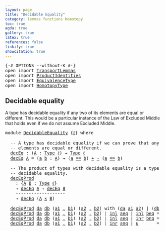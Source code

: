 ```yaml
---
layout: page
title: "Decidable Equality"
category: lemmas functions homotopy
toc: true
agda: true
gallery: true
latex: true
references: false
linkify: true
showcitation: true
---
```


<div class="hide" >
<pre class="Agda">
<a id="228" class="Symbol">{-#</a> <a id="232" class="Keyword">OPTIONS</a> <a id="240" class="Pragma">--without-K</a> <a id="252" class="Symbol">#-}</a>
<a id="256" class="Keyword">open</a> <a id="261" class="Keyword">import</a> <a id="268" href="TransportLemmas.html" class="Module">TransportLemmas</a>
<a id="284" class="Keyword">open</a> <a id="289" class="Keyword">import</a> <a id="296" href="ProductIdentities.html" class="Module">ProductIdentities</a>
<a id="314" class="Keyword">open</a> <a id="319" class="Keyword">import</a> <a id="326" href="EquivalenceType.html" class="Module">EquivalenceType</a>
<a id="342" class="Keyword">open</a> <a id="347" class="Keyword">import</a> <a id="354" href="HomotopyType.html" class="Module">HomotopyType</a>
</pre>
</div>


## Decidable equality

A type has decidable equality if any two of its
elements are equal or different. This would be a particular
instance of the Law of Excluded Middle that holds even if we do not
assume Excluded Middle.

<pre class="Agda">
<a id="624" class="Keyword">module</a> <a id="631" href="DecidableEquality.html" class="Module">DecidableEquality</a> <a id="649" class="Symbol">{</a><a id="650" href="DecidableEquality.html#650" class="Bound">ℓ</a><a id="651" class="Symbol">}</a> <a id="653" class="Keyword">where</a>

  <a id="662" class="Comment">-- A type has decidable equality if we can prove that any two of its</a>
  <a id="733" class="Comment">-- elements are equal or different.</a>
  <a id="decEq"></a><a id="771" href="DecidableEquality.html#771" class="Function">decEq</a> <a id="777" class="Symbol">:</a> <a id="779" class="Symbol">(</a><a id="780" href="DecidableEquality.html#780" class="Bound">A</a> <a id="782" class="Symbol">:</a> <a id="784" href="Intro.html#1621" class="Function">Type</a> <a id="789" href="DecidableEquality.html#650" class="Bound">ℓ</a><a id="790" class="Symbol">)</a> <a id="792" class="Symbol">→</a> <a id="794" href="Intro.html#1621" class="Function">Type</a> <a id="799" href="DecidableEquality.html#650" class="Bound">ℓ</a>
  <a id="803" href="DecidableEquality.html#771" class="Function">decEq</a> <a id="809" href="DecidableEquality.html#809" class="Bound">A</a> <a id="811" class="Symbol">=</a> <a id="813" class="Symbol">(</a><a id="814" href="DecidableEquality.html#814" class="Bound">a</a> <a id="816" href="DecidableEquality.html#816" class="Bound">b</a> <a id="818" class="Symbol">:</a> <a id="820" href="DecidableEquality.html#809" class="Bound">A</a><a id="821" class="Symbol">)</a> <a id="823" class="Symbol">→</a> <a id="825" class="Symbol">(</a><a id="826" href="DecidableEquality.html#814" class="Bound">a</a> <a id="828" href="BasicTypes.html#4326" class="Datatype Operator">==</a> <a id="831" href="DecidableEquality.html#816" class="Bound">b</a><a id="832" class="Symbol">)</a> <a id="834" href="BasicTypes.html#2167" class="Datatype Operator">+</a> <a id="836" href="BasicTypes.html#846" class="Function">¬</a> <a id="838" class="Symbol">(</a><a id="839" href="DecidableEquality.html#814" class="Bound">a</a> <a id="841" href="BasicTypes.html#4326" class="Datatype Operator">==</a> <a id="844" href="DecidableEquality.html#816" class="Bound">b</a><a id="845" class="Symbol">)</a>

  <a id="850" class="Comment">-- The product of types with decidable equality is a type with</a>
  <a id="915" class="Comment">-- decidable equality.</a>
  <a id="decEqProd"></a><a id="940" href="DecidableEquality.html#940" class="Function">decEqProd</a>
    <a id="954" class="Symbol">:</a> <a id="956" class="Symbol">{</a><a id="957" href="DecidableEquality.html#957" class="Bound">A</a> <a id="959" href="DecidableEquality.html#959" class="Bound">B</a> <a id="961" class="Symbol">:</a> <a id="963" href="Intro.html#1621" class="Function">Type</a> <a id="968" href="DecidableEquality.html#650" class="Bound">ℓ</a><a id="969" class="Symbol">}</a>
    <a id="975" class="Symbol">→</a> <a id="977" href="DecidableEquality.html#771" class="Function">decEq</a> <a id="983" href="DecidableEquality.html#957" class="Bound">A</a> <a id="985" class="Symbol">→</a> <a id="987" href="DecidableEquality.html#771" class="Function">decEq</a> <a id="993" href="DecidableEquality.html#959" class="Bound">B</a>
    <a id="999" class="Comment">-------------------</a>
    <a id="1023" class="Symbol">→</a> <a id="1025" href="DecidableEquality.html#771" class="Function">decEq</a> <a id="1031" class="Symbol">(</a><a id="1032" href="DecidableEquality.html#957" class="Bound">A</a> <a id="1034" href="BasicTypes.html#1965" class="Function Operator">×</a> <a id="1036" href="DecidableEquality.html#959" class="Bound">B</a><a id="1037" class="Symbol">)</a>

  <a id="1042" href="DecidableEquality.html#940" class="Function">decEqProd</a> <a id="1052" href="DecidableEquality.html#1052" class="Bound">da</a> <a id="1055" href="DecidableEquality.html#1055" class="Bound">db</a> <a id="1058" class="Symbol">(</a><a id="1059" href="DecidableEquality.html#1059" class="Bound">a1</a> <a id="1062" href="BasicTypes.html#1409" class="InductiveConstructor Operator">,</a> <a id="1064" href="DecidableEquality.html#1064" class="Bound">b1</a><a id="1066" class="Symbol">)</a> <a id="1068" class="Symbol">(</a><a id="1069" href="DecidableEquality.html#1069" class="Bound">a2</a> <a id="1072" href="BasicTypes.html#1409" class="InductiveConstructor Operator">,</a> <a id="1074" href="DecidableEquality.html#1074" class="Bound">b2</a><a id="1076" class="Symbol">)</a> <a id="1078" class="Keyword">with</a> <a id="1083" class="Symbol">(</a><a id="1084" href="DecidableEquality.html#1052" class="Bound">da</a> <a id="1087" href="DecidableEquality.html#1059" class="Bound">a1</a> <a id="1090" href="DecidableEquality.html#1069" class="Bound">a2</a><a id="1092" class="Symbol">)</a> <a id="1094" class="Symbol">|</a> <a id="1096" class="Symbol">(</a><a id="1097" href="DecidableEquality.html#1055" class="Bound">db</a> <a id="1100" href="DecidableEquality.html#1064" class="Bound">b1</a> <a id="1103" href="DecidableEquality.html#1074" class="Bound">b2</a><a id="1105" class="Symbol">)</a>
  <a id="1109" href="DecidableEquality.html#940" class="Function">decEqProd</a> <a id="1119" href="DecidableEquality.html#1119" class="Bound">da</a> <a id="1122" href="DecidableEquality.html#1122" class="Bound">db</a> <a id="1125" class="Symbol">(</a><a id="1126" href="DecidableEquality.html#1126" class="Bound">a1</a> <a id="1129" href="BasicTypes.html#1409" class="InductiveConstructor Operator">,</a> <a id="1131" href="DecidableEquality.html#1131" class="Bound">b1</a><a id="1133" class="Symbol">)</a> <a id="1135" class="Symbol">(</a><a id="1136" href="DecidableEquality.html#1136" class="Bound">a2</a> <a id="1139" href="BasicTypes.html#1409" class="InductiveConstructor Operator">,</a> <a id="1141" href="DecidableEquality.html#1141" class="Bound">b2</a><a id="1143" class="Symbol">)</a> <a id="1145" class="Symbol">|</a> <a id="1147" href="BasicTypes.html#2230" class="InductiveConstructor">inl</a> <a id="1151" href="DecidableEquality.html#1151" class="Bound">aeq</a> <a id="1155" class="Symbol">|</a> <a id="1157" href="BasicTypes.html#2230" class="InductiveConstructor">inl</a> <a id="1161" href="DecidableEquality.html#1161" class="Bound">beq</a> <a id="1165" class="Symbol">=</a> <a id="1167" href="BasicTypes.html#2230" class="InductiveConstructor">inl</a> <a id="1171" class="Symbol">(</a><a id="1172" href="ProductIdentities.html#842" class="Function">prodByComponents</a> <a id="1189" class="Symbol">(</a><a id="1190" href="DecidableEquality.html#1151" class="Bound">aeq</a> <a id="1194" href="BasicTypes.html#1409" class="InductiveConstructor Operator">,</a> <a id="1196" href="DecidableEquality.html#1161" class="Bound">beq</a><a id="1199" class="Symbol">))</a>
  <a id="1204" href="DecidableEquality.html#940" class="Function">decEqProd</a> <a id="1214" href="DecidableEquality.html#1214" class="Bound">da</a> <a id="1217" href="DecidableEquality.html#1217" class="Bound">db</a> <a id="1220" class="Symbol">(</a><a id="1221" href="DecidableEquality.html#1221" class="Bound">a1</a> <a id="1224" href="BasicTypes.html#1409" class="InductiveConstructor Operator">,</a> <a id="1226" href="DecidableEquality.html#1226" class="Bound">b1</a><a id="1228" class="Symbol">)</a> <a id="1230" class="Symbol">(</a><a id="1231" href="DecidableEquality.html#1231" class="Bound">a2</a> <a id="1234" href="BasicTypes.html#1409" class="InductiveConstructor Operator">,</a> <a id="1236" href="DecidableEquality.html#1236" class="Bound">b2</a><a id="1238" class="Symbol">)</a> <a id="1240" class="Symbol">|</a> <a id="1242" href="BasicTypes.html#2230" class="InductiveConstructor">inl</a> <a id="1246" href="DecidableEquality.html#1246" class="Bound">aeq</a> <a id="1250" class="Symbol">|</a> <a id="1252" href="BasicTypes.html#2248" class="InductiveConstructor">inr</a> <a id="1256" href="DecidableEquality.html#1256" class="Bound">bnq</a> <a id="1260" class="Symbol">=</a> <a id="1262" href="BasicTypes.html#2248" class="InductiveConstructor">inr</a> <a id="1266" class="Symbol">λ</a> <a id="1268" href="DecidableEquality.html#1268" class="Bound">b</a> <a id="1270" class="Symbol">→</a> <a id="1272" href="DecidableEquality.html#1256" class="Bound">bnq</a> <a id="1276" class="Symbol">(</a><a id="1277" href="AlgebraOnPaths.html#482" class="Function">ap</a> <a id="1280" href="BasicTypes.html#1436" class="Field">π₂</a> <a id="1283" href="DecidableEquality.html#1268" class="Bound">b</a><a id="1284" class="Symbol">)</a>
  <a id="1288" href="DecidableEquality.html#940" class="Function">decEqProd</a> <a id="1298" href="DecidableEquality.html#1298" class="Bound">da</a> <a id="1301" href="DecidableEquality.html#1301" class="Bound">db</a> <a id="1304" class="Symbol">(</a><a id="1305" href="DecidableEquality.html#1305" class="Bound">a1</a> <a id="1308" href="BasicTypes.html#1409" class="InductiveConstructor Operator">,</a> <a id="1310" href="DecidableEquality.html#1310" class="Bound">b1</a><a id="1312" class="Symbol">)</a> <a id="1314" class="Symbol">(</a><a id="1315" href="DecidableEquality.html#1315" class="Bound">a2</a> <a id="1318" href="BasicTypes.html#1409" class="InductiveConstructor Operator">,</a> <a id="1320" href="DecidableEquality.html#1320" class="Bound">b2</a><a id="1322" class="Symbol">)</a> <a id="1324" class="Symbol">|</a> <a id="1326" href="BasicTypes.html#2248" class="InductiveConstructor">inr</a> <a id="1330" href="DecidableEquality.html#1330" class="Bound">anq</a> <a id="1334" class="Symbol">|</a> <a id="1336" href="DecidableEquality.html#1336" class="Bound">u</a>       <a id="1344" class="Symbol">=</a> <a id="1346" href="BasicTypes.html#2248" class="InductiveConstructor">inr</a> <a id="1350" class="Symbol">λ</a> <a id="1352" href="DecidableEquality.html#1352" class="Bound">b</a> <a id="1354" class="Symbol">→</a> <a id="1356" href="DecidableEquality.html#1330" class="Bound">anq</a> <a id="1360" class="Symbol">(</a><a id="1361" href="AlgebraOnPaths.html#482" class="Function">ap</a> <a id="1364" href="BasicTypes.html#1425" class="Field">π₁</a> <a id="1367" href="DecidableEquality.html#1352" class="Bound">b</a><a id="1368" class="Symbol">)</a>
</pre>
